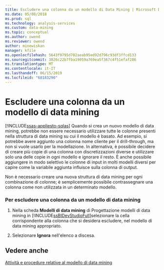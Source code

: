 ```yaml
---
title: Escludere una colonna da un modello di Data Mining | Microsoft Docs
ms.date: 05/08/2018
ms.prod: sql
ms.technology: analysis-services
ms.custom: data-mining
ms.topic: conceptual
ms.author: owend
ms.reviewer: owend
author: minewiskan
manager: kfile
ms.openlocfilehash: 5643f9795d702aeab95ed92d796c93df3ffcd133
ms.sourcegitcommit: 3026c22b7fba19059a769ea5f367c4f51efaf286
ms.translationtype: MT
ms.contentlocale: it-IT
ms.lasthandoff: 06/15/2019
ms.locfileid: "68183290"
---
```

# <a name="exclude-a-column-from-a-mining-model"></a>Escludere una colonna da un modello di data mining
[!INCLUDE[ssas-appliesto-sqlas](../../includes/ssas-appliesto-sqlas.md)]
  Quando si crea un nuovo modello di data mining, potrebbe non essere necessario utilizzare tutte le colonne presenti nella struttura di data mining su cui il modello è basato. Ad esempio, si potrebbe avere aggiunto una colonna nome cliente per il drill-through, ma non si vuole usarlo per la modellazione. In alternativa, è possibile decidere di creare più copie di una colonna con discretizzazioni diverse e utilizzare solo una delle copie in ogni modello e ignorare il resto. È anche possibile aggiungere in modo selettivo le colonne di input in molti modelli diversi per capire come la variabile aggiunta influisce sulla colonna di output.  
  
 Non è necessario creare una nuova struttura di data mining per ogni combinazione di colonne; è semplicemente possibile contrassegnare una colonna come non utilizzata in un determinato modello.  
  
### <a name="to-exclude-a-column-from-a-mining-model"></a>Per escludere una colonna da un modello di data mining  
  
1.  Nella scheda **Modelli di data mining** di Progettazione modelli di data mining in [!INCLUDE[ssBIDevStudioFull](../../includes/ssbidevstudiofull-md.md)]selezionare la cella corrispondente alla colonna che si desidera escludere, nel modello di data mining appropriato.  
  
2.  Selezionare **Ignora** nell'elenco a discesa.  
  
## <a name="see-also"></a>Vedere anche  
 [Attività e procedure relative al modello di data mining](../../analysis-services/data-mining/mining-model-tasks-and-how-tos.md)  
  
  
